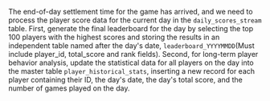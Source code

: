 The end-of-day settlement time for the game has arrived, and we need to process the player score data for the current day in the `daily_scores_stream` table. First, generate the final leaderboard for the day by selecting the top 100 players with the highest scores and storing the results in an independent table named after the day's date, `leaderboard_YYYYMMDD`(Must include player_id, total_score and rank fields). Second, for long-term player behavior analysis, update the statistical data for all players on the day into the master table `player_historical_stats`, inserting a new record for each player containing their ID, the day's date, the day's total score, and the number of games played on the day.